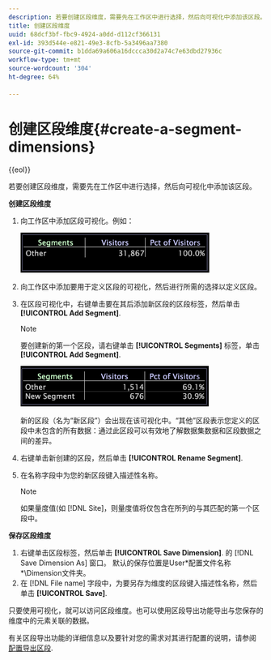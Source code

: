 ```yaml
---
description: 若要创建区段维度，需要先在工作区中进行选择，然后向可视化中添加该区段。
title: 创建区段维度
uuid: 68dcf3bf-fbc9-4924-a0dd-d112cf366131
exl-id: 393d544e-e821-49e3-8cfb-5a3496aa7380
source-git-commit: b1dda69a606a16dccca30d2a74c7e63dbd27936c
workflow-type: tm+mt
source-wordcount: '304'
ht-degree: 64%

---
```


# 创建区段维度{#create-a-segment-dimensions}

{{eol}}

若要创建区段维度，需要先在工作区中进行选择，然后向可视化中添加该区段。

**创建区段维度**

1. 向工作区中添加区段可视化。例如：

   ![](assets/vis_Segment.png)

1. 向工作区中添加要用于定义区段的可视化，然后进行所需的选择以定义区段。
1. 在区段可视化中，右键单击要在其后添加新区段的区段标签，然后单击 **[!UICONTROL Add Segment]**.

   >[!NOTE]
   >
   >要创建新的第一个区段，请右键单击 **[!UICONTROL Segments]** 标签，单击 **[!UICONTROL Add Segment]**.

   ![](assets/vis_SegmentNew.png)

   新的区段（名为“新区段”）会出现在该可视化中。“其他”区段表示您定义的区段中未包含的所有数据：通过此区段可以有效地了解数据集数据和区段数据之间的差异。

1. 右键单击新创建的区段，然后单击 **[!UICONTROL Rename Segment]**.
1. 在名称字段中为您的新区段键入描述性名称。

   >[!NOTE]
   >
   >如果量度值(如 [!DNL Site]，则量度值将仅包含在所列的与其匹配的第一个区段中。

**保存区段维度**

1. 右键单击区段标签，然后单击 **[!UICONTROL Save Dimension]**. 的 [!DNL Save Dimension As] 窗口。 默认的保存位置是User\*配置文件名称*\Dimension文件夹。
1. 在 [!DNL File name] 字段中，为要另存为维度的区段键入描述性名称，然后单击 **[!UICONTROL Save]**.

只要使用可视化，就可以访问区段维度。也可以使用区段导出功能导出与您保存的维度中的元素关联的数据。

有关区段导出功能的详细信息以及要针对您的需求对其进行配置的说明，请参阅 [配置导出区段](../../../../home/c-get-started/c-exp-data-seg-exp/t-config-sgts-expt.md#task-8857f221fa66463990ec9b60db6db372).
